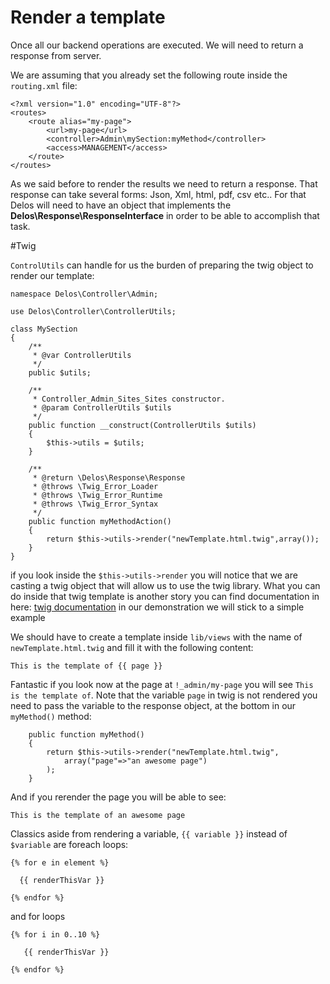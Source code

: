 # Render a template

Once all our backend operations are executed. We will need to return a response from server.

We are assuming that you already set the following route inside the `routing.xml` file:

```
<?xml version="1.0" encoding="UTF-8"?>
<routes>
    <route alias="my-page">
        <url>my-page</url>
        <controller>Admin\mySection:myMethod</controller>
        <access>MANAGEMENT</access>
    </route>
</routes>
```

As we said before to render the results we need to return a response. 
That response can take several forms: Json, Xml, html, pdf, csv etc..
For that Delos will need to have an object that implements the **Delos\Response\ResponseInterface** in order to be able to accomplish that task.


#Twig

`ControlUtils` can handle for us the burden of preparing the twig object to render our template:

    namespace Delos\Controller\Admin;

    use Delos\Controller\ControllerUtils;

    class MySection
    {
        /**
         * @var ControllerUtils
         */
        public $utils;
    
        /**
         * Controller_Admin_Sites_Sites constructor.
         * @param ControllerUtils $utils
         */
        public function __construct(ControllerUtils $utils)
        {
            $this->utils = $utils;
        }
    
        /**
         * @return \Delos\Response\Response
         * @throws \Twig_Error_Loader
         * @throws \Twig_Error_Runtime
         * @throws \Twig_Error_Syntax
         */
        public function myMethodAction()
        {
            return $this->utils->render("newTemplate.html.twig",array());
        }
    }

if you look inside the `$this->utils->render` you will notice that we are casting a twig object that will allow
us to use the twig library. What you can do inside that twig template is another story you can find documentation in here: 
[twig documentation](https://twig.symfony.com/doc/1.x/) in our demonstration we will stick to a simple example

We should have to create a template inside `lib/views` with the name of `newTemplate.html.twig`
and fill it with the following content:

```
This is the template of {{ page }}
```

Fantastic if you look now at the page at `!_admin/my-page` you will see `This is the template of`. 
Note that the variable `page` in twig is not rendered you need to pass the variable to the response object, 
at the bottom in our `myMethod()` method:

````
    public function myMethod()
    {
        return $this->utils->render("newTemplate.html.twig",
            array("page"=>"an awesome page")
        );
    }
````

And if you rerender the page you will be able to see:

````
This is the template of an awesome page
```` 

Classics aside from rendering a variable, `{{ variable }}` instead of `$variable` are 
foreach loops: 

````
{% for e in element %}

  {{ renderThisVar }}
 
{% endfor %}
````
 
 and for loops
 
````
{% for i in 0..10 %}

   {{ renderThisVar }}
   
{% endfor %}
````


